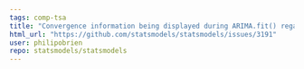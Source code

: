 ```yaml
---
tags: comp-tsa
title: "Convergence information being displayed during ARIMA.fit() regardless of disp value"
html_url: "https://github.com/statsmodels/statsmodels/issues/3191"
user: philipobrien
repo: statsmodels/statsmodels
---
```


